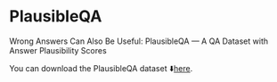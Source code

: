 # PlausibleQA
Wrong Answers Can Also Be Useful: PlausibleQA — A QA Dataset with Answer Plausibility Scores

You can download the PlausibleQA dataset ⬇️[here](https://huggingface.co/datasets/JamshidJDMY/PlausibleQA/resolve/main/PlausibleQA.json?download=true).

